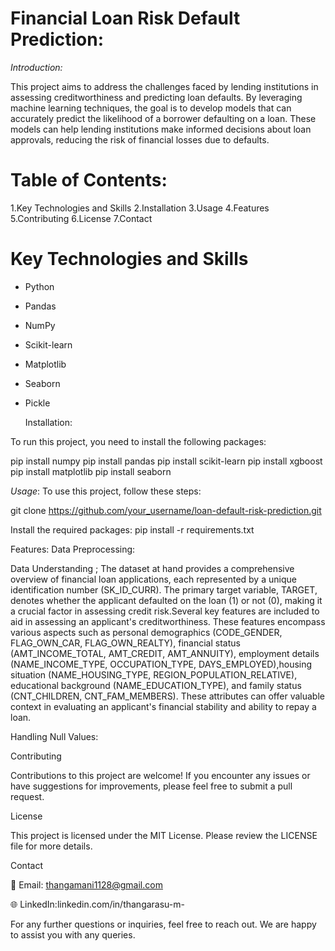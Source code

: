 # Financial Loan Risk Default Prediction:

*Introduction:*

This project aims to address the challenges faced by lending institutions in assessing creditworthiness and predicting loan defaults. By leveraging machine learning techniques, the goal is to develop models that can accurately predict the likelihood of a borrower defaulting on a loan. These models can help lending institutions make informed decisions about loan approvals, reducing the risk of financial losses due to defaults.


# Table of Contents:

1.Key Technologies and Skills
2.Installation
3.Usage
4.Features
5.Contributing
6.License
7.Contact

# Key Technologies and Skills

* Python
* Pandas
* NumPy
* Scikit-learn
* Matplotlib
* Seaborn
* Pickle

  Installation:
  
To run this project, you need to install the following packages:

pip install numpy
pip install pandas
pip install scikit-learn
pip install xgboost
pip install matplotlib
pip install seaborn

*Usage*:
To use this project, follow these steps:

git clone https://github.com/your_username/loan-default-risk-prediction.git

Install the required packages: pip install -r requirements.txt

Features:
Data Preprocessing: 


Data Understanding ;
The dataset at hand provides a comprehensive overview of financial loan applications, each represented by a unique identification number (SK_ID_CURR). The primary target variable, TARGET, denotes whether the applicant defaulted on the loan (1) or not (0), making it a crucial factor in assessing credit risk.Several key features are included to aid in assessing an applicant's creditworthiness. These features encompass various aspects such as personal demographics (CODE_GENDER, FLAG_OWN_CAR, FLAG_OWN_REALTY), financial status (AMT_INCOME_TOTAL, AMT_CREDIT, AMT_ANNUITY), employment details (NAME_INCOME_TYPE, OCCUPATION_TYPE, DAYS_EMPLOYED),housing situation (NAME_HOUSING_TYPE, REGION_POPULATION_RELATIVE), educational background (NAME_EDUCATION_TYPE), and family status (CNT_CHILDREN, CNT_FAM_MEMBERS). These attributes can offer valuable context in evaluating an applicant's financial stability and ability to repay a loan.

Handling Null Values:



Contributing

Contributions to this project are welcome! If you encounter any issues or have suggestions for improvements, please feel free to submit a pull request.

License

This project is licensed under the MIT License. Please review the LICENSE file for more details.

Contact

📧 Email: thangamani1128@gmail.com

🌐 LinkedIn:linkedin.com/in/thangarasu-m-

For any further questions or inquiries, feel free to reach out. We are happy to assist you with any queries.










